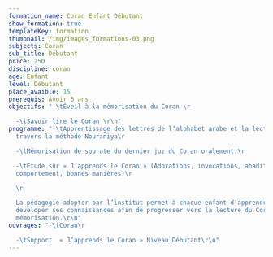 ```yaml
---
formation_name: Coran Enfant Débutant
show_formation: true
templateKey: formation
thumbnail: /img/images_formations-03.png
subjects: Coran
sub_title: Débutant
price: 250
discipline: coran
age: Enfant
level: Débutant
place_avaible: 15
prerequis: Avoir 6 ans
objectifs: "-\tÉveil à la mémorisation du Coran \r

  -\tSavoir lire le Coran \r\n"
programme: "-\tApprentissage des lettres de l’alphabet arabe et la lecture à
  travers la méthode Nouraniya\r

  -\tMémorisation de sourate du dernier juz du Coran oralement.\r

  -\tEtude sur « J’apprends le Coran » (Adorations, invocations, ahadith,
  comportement, bonnes manières)\r

  \r

  La pédagogie adopter par l’institut permet à chaque enfant d’apprendre et de
  developer ses connaissances afin de progresser vers la lecture du Coran et sa
  mémorisation.\r\n"
ouvrages: "-\tCoran\r

  -\tSupport  « J’apprends le Coran » Niveau Débutant\r\n"
---
```

